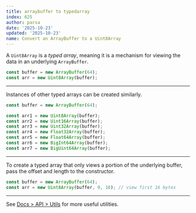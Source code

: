 ```yaml
---
title: arraybuffer to typedarray
index: 625
author: parsa
date: '2025-10-23'
updated: '2025-10-23'
name: Convert an ArrayBuffer to a Uint8Array
---
```


A `Uint8Array` is a _typed array_, meaning it is a mechanism for viewing the data in an underlying `ArrayBuffer`.

```ts
const buffer = new ArrayBuffer(64);
const arr = new Uint8Array(buffer);
```

---

Instances of other typed arrays can be created similarly.

```ts
const buffer = new ArrayBuffer(64);

const arr1 = new Uint8Array(buffer);
const arr2 = new Uint16Array(buffer);
const arr3 = new Uint32Array(buffer);
const arr4 = new Float32Array(buffer);
const arr5 = new Float64Array(buffer);
const arr6 = new BigInt64Array(buffer);
const arr7 = new BigUint64Array(buffer);
```

---

To create a typed array that only views a portion of the underlying buffer, pass the offset and length to the constructor.

```ts
const buffer = new ArrayBuffer(64);
const arr = new Uint8Array(buffer, 0, 16); // view first 16 bytes
```

---

See [Docs > API > Utils](https://bun.sh/docs/api/utils) for more useful utilities.
